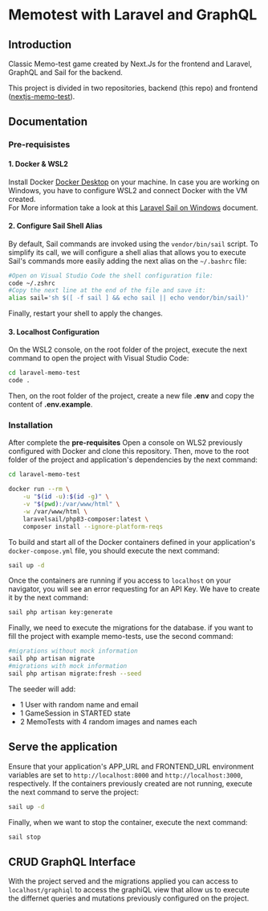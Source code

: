 # Memotest with Laravel and GraphQL

## Introduction
Classic Memo-test game created by Next.Js for the frontend and Laravel, GraphQL and Sail for the backend.

This project is divided in two repositories, backend (this repo) and frontend ([nextjs-memo-test](https://github.com/EzeLamar/nextjs-memo-test?tab=readme-ov-file)). 

## Documentation

### Pre-requisistes
#### 1. Docker & WSL2
Install Docker [Docker Desktop](https://www.docker.com/products/docker-desktop/) on your machine. In case you are working on Windows, you have to configure WSL2 and connect Docker with the VM created.  
For More information take a look at this [Laravel Sail on Windows](https://laravel.com/docs/11.x#sail-on-windows) document.

#### 2. Configure Sail Shell Alias
By default, Sail commands are invoked using the `vendor/bin/sail` script. To simplify its call, we will configure a shell alias that allows you to execute Sail's commands more easily adding the next alias on the `~/.bashrc` file:
```bash
#Open on Visual Studio Code the shell configuration file:
code ~/.zshrc
#Copy the next line at the end of the file and save it:
alias sail='sh $([ -f sail ] && echo sail || echo vendor/bin/sail)'
```
Finally, restart your shell to apply the changes.

#### 3. Localhost Configuration
On the WSL2 console, on the root folder of the project, execute the next command to open the project with Visual Studio Code:
```bash
cd laravel-memo-test
code .
```

Then, on the root folder of the project, create a new file **.env** and copy the content of **.env.example**.

### Installation
After complete the **pre-requisites** Open a console on WLS2 previously configured with Docker and clone this repository. Then, move to the root folder of the project and  application's dependencies by the next command:
```bash
cd laravel-memo-test

docker run --rm \
    -u "$(id -u):$(id -g)" \
    -v "$(pwd):/var/www/html" \
    -w /var/www/html \
    laravelsail/php83-composer:latest \
    composer install --ignore-platform-reqs

```
To build and start all of the Docker containers defined in your application's `docker-compose.yml` file, you should execute the next command:
```bash
sail up -d
```
Once the containers are running if you access to `localhost` on your navigator, you will see an error requesting for an API Key. We have to create it by the next command:
```bash
sail php artisan key:generate
```

Finally, we need to execute the migrations for the database. if you want to fill the project with example memo-tests, use the second command:
```bash
#migrations without mock information
sail php artisan migrate
#migrations with mock information
sail php artisan migrate:fresh --seed
```
The seeder will add:
* 1 User with random name and email
* 1 GameSession in STARTED state
* 2 MemoTests with 4 random images and names each

## Serve the application
Ensure that your application's APP_URL and FRONTEND_URL environment variables are set to `http://localhost:8000` and `http://localhost:3000`, respectively.
If the containers previously created are not running, execute the next command to serve the project:
```bash
sail up -d
```
Finally, when we want to stop the container, execute the next command:
```bash
sail stop
```

## CRUD GraphQL Interface
With the project served and the migrations applied you can access to `localhost/graphiql` to access the graphiQL view that allow us to execute the differnet queries and mutations previously configured on the project.